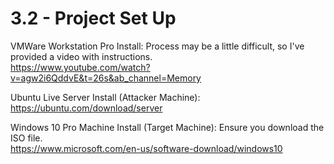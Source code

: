 # 3.2 - Project Set Up
VMWare Workstation Pro Install: Process may be a little difficult, so I've provided a video with instructions. </br> https://www.youtube.com/watch?v=agw2i6QddvE&t=26s&ab_channel=Memory

Ubuntu Live Server Install (Attacker Machine): </br> https://ubuntu.com/download/server

Windows 10 Pro Machine Install (Target Machine): Ensure you download the ISO file. </br> https://www.microsoft.com/en-us/software-download/windows10
